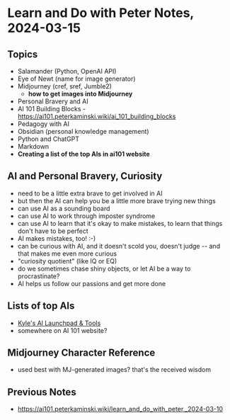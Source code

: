 # Learn and Do with Peter Notes, 2024-03-15

## Topics

- Salamander (Python, OpenAI API)
- Eye of Newt (name for image generator)
- Midjourney (cref, sref, Jumble2)
    - **how to get images into Midjourney**
- Personal Bravery and AI
- AI 101 Building Blocks - https://ai101.peterkaminski.wiki/ai_101_building_blocks
- Pedagogy with AI
- Obsidian (personal knowledge management)
- Python and ChatGPT
- Markdown
- **Creating a list of the top AIs in ai101 website**

## AI and Personal Bravery, Curiosity

- need to be a little extra brave to get involved in AI
- but then the AI can help you be a little more brave trying new things
- can use AI as a sounding board
- can use AI to work through imposter syndrome
- can use AI to learn that it's okay to make mistakes, to learn that things don't have to be perfect
- AI makes mistakes, too! :-)
- can be curious with AI, and it doesn't scold you, doesn't judge -- and that makes me even more curious
- "curiosity quotient" (like IQ or EQ)
- do we sometimes chase shiny objects, or let AI be a way to procrastinate?
- AI helps us follow our passions and get more done

## Lists of top AIs

- [Kyle's Al Launchpad & Tools](https://aisalon.mn.co/spaces/12680478/page)
- somewhere on AI 101 website?

## Midjourney Character Reference

- used best with MJ-generated images? that's the received wisdom

## Previous Notes

- https://ai101.peterkaminski.wiki/learn_and_do_with_peter,_2024-03-10





